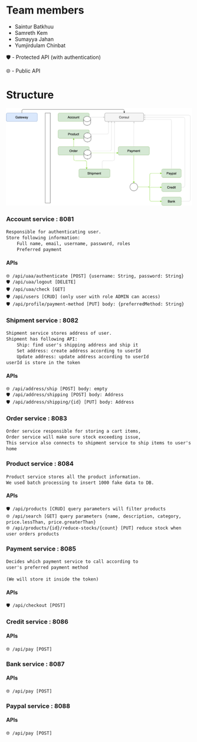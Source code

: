 # Team members
- Saintur Batkhuu
- Samreth Kem
- Sumayya Jahan
- Yumjirdulam Chinbat

🛡 - Protected API (with authentication)

🌐 - Public API

# Structure

![alt text](assignment.drawio.png)

### Account service : 8081

    Responsible for authenticating user. 
    Store following information:
        Full name, email, username, password, roles
        Preferred payment

#### APIs
```http request
🌐 /api/uaa/authenticate [POST] {username: String, password: String}
🛡 /api/uaa/logout [DELETE]
🛡 /api/uaa/check [GET]
🛡 /api/users [CRUD] (only user with role ADMIN can access)
🛡 /api/profile/payment-method [PUT] body: {preferredMethod: String}
```

### Shipment service : 8082

    Shipment service stores address of user.
    Shipment has following API:
        Ship: find user's shipping address and ship it
        Set address: create address according to userId
        Update address: update address according to userId
    userId is store in the token
#### APIs
```http request
🌐 /api/address/ship [POST] body: empty
🛡 /api/address/shipping [POST] body: Address
🛡 /api/address/shipping/{id} [PUT] body: Address
```
### Order service : 8083
    
    Order service responsible for storing a cart items,
    Order service will make sure stock exceeding issue,
    This service also connects to shipment service to ship items to user's home

### Product service : 8084
    
    Product service stores all the product information.
    We used batch processing to insert 1000 fake data to DB.
#### APIs
```http request
🛡 /api/products [CRUD] query parameters will filter products
🌐 /api/search [GET] query parameters {name, description, category, price.lessThan, price.greaterThan}
🌐 /api/products/{id}/reduce-stocks/{count} [PUT] reduce stock when user orders products
```
### Payment service : 8085

    Decides which payment service to call according to 
    user's preferred payment method 

    (We will store it inside the token)
#### APIs
```http request
🛡 /api/checkout [POST]
```
### Credit service : 8086
#### APIs
```http request
🌐 /api/pay [POST]
```
### Bank service : 8087
#### APIs
```http request
🌐 /api/pay [POST]
```
### Paypal service : 8088
#### APIs
```http request
🌐 /api/pay [POST]
```
